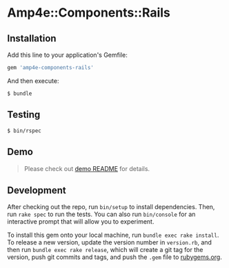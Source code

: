 # Amp4e::Components::Rails


## Installation

Add this line to your application's Gemfile:

```ruby
gem 'amp4e-components-rails'
```

And then execute:

    $ bundle

## Testing 
    $ bin/rspec
 
## Demo

> Please check out [demo README](spec/dummy/README.md) for details.

## Development

After checking out the repo, run `bin/setup` to install dependencies. Then, run `rake spec` to run the tests. You can also run `bin/console` for an interactive prompt that will allow you to experiment.

To install this gem onto your local machine, run `bundle exec rake install`. To release a new version, update the version number in `version.rb`, and then run `bundle exec rake release`, which will create a git tag for the version, push git commits and tags, and push the `.gem` file to [rubygems.org](https://rubygems.org).